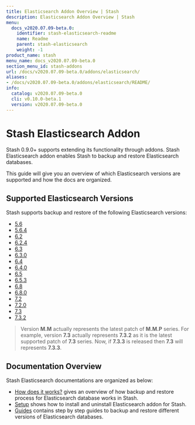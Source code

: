 ```yaml
---
title: Elasticsearch Addon Overview | Stash
description: Elasticsearch Addon Overview | Stash
menu:
  docs_v2020.07.09-beta.0:
    identifier: stash-elasticsearch-readme
    name: Readme
    parent: stash-elasticsearch
    weight: -1
product_name: stash
menu_name: docs_v2020.07.09-beta.0
section_menu_id: stash-addons
url: /docs/v2020.07.09-beta.0/addons/elasticsearch/
aliases:
- /docs/v2020.07.09-beta.0/addons/elasticsearch/README/
info:
  catalog: v2020.07.09-beta.0
  cli: v0.10.0-beta.1
  version: v2020.07.09-beta.0
---
```


# Stash Elasticsearch Addon

Stash 0.9.0+ supports extending its functionality through addons. Stash Elasticsearch addon enables Stash to backup and restore Elasticsearch databases.

This guide will give you an overview of which Elasticsearch versions are supported and how the docs are organized.

## Supported Elasticsearch Versions

Stash supports backup and restore of the following Elasticsearch versions:

- [5.6](/docs/v2020.07.09-beta.0/addons/elasticsearch/guides/5.6/elasticsearch)
- [5.6.4](/docs/v2020.07.09-beta.0/addons/elasticsearch/guides/5.6.4/elasticsearch)
- [6.2](/docs/v2020.07.09-beta.0/addons/elasticsearch/guides/6.2/elasticsearch)
- [6.2.4](/docs/v2020.07.09-beta.0/addons/elasticsearch/guides/6.2.4/elasticsearch)
- [6.3](/docs/v2020.07.09-beta.0/addons/elasticsearch/guides/6.3/elasticsearch)
- [6.3.0](/docs/v2020.07.09-beta.0/addons/elasticsearch/guides/6.3.0/elasticsearch)
- [6.4](/docs/v2020.07.09-beta.0/addons/elasticsearch/guides/6.4/elasticsearch)
- [6.4.0](/docs/v2020.07.09-beta.0/addons/elasticsearch/guides/6.4.0/elasticsearch)
- [6.5](/docs/v2020.07.09-beta.0/addons/elasticsearch/guides/6.5/elasticsearch)
- [6.5.3](/docs/v2020.07.09-beta.0/addons/elasticsearch/guides/6.5.3/elasticsearch)
- [6.8](/docs/v2020.07.09-beta.0/addons/elasticsearch/guides/6.8/elasticsearch)
- [6.8.0](/docs/v2020.07.09-beta.0/addons/elasticsearch/guides/6.8.0/elasticsearch)
- [7.2](/docs/v2020.07.09-beta.0/addons/elasticsearch/guides/7.2/elasticsearch)
- [7.2.0](/docs/v2020.07.09-beta.0/addons/elasticsearch/guides/7.2.0/elasticsearch)
- [7.3](/docs/v2020.07.09-beta.0/addons/elasticsearch/guides/7.3/elasticsearch)
- [7.3.2](/docs/v2020.07.09-beta.0/addons/elasticsearch/guides/7.3.2/elasticsearch)

>Version **M.M** actually represents the latest patch of **M.M.P** series. For example, version **7.3** actually represents **7.3.2** as it is the latest supported patch of **7.3** series. Now, if **7.3.3** is released then **7.3** will represents **7.3.3**.

## Documentation Overview

Stash Elasticsearch documentations are organized as below:

- [How does it works?](/docs/v2020.07.09-beta.0/addons/elasticsearch/overview) gives an overview of how backup and restore process for Elasticsearch database works in Stash.
- [Setup](/docs/v2020.07.09-beta.0/addons/elasticsearch/setup/install) shows how to install and uninstall Elasticsearch addon for Stash.
- [Guides](/docs/v2020.07.09-beta.0/addons/elasticsearch/guides/6.5/elasticsearch) contains step by step guides to backup and restore different versions of Elasticsearch databases.
